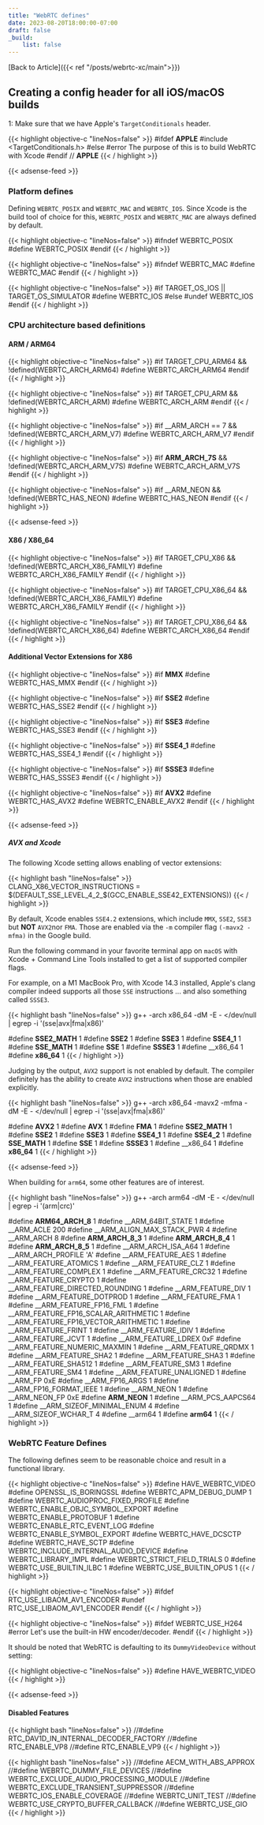 ```yaml
---
title: "WebRTC defines"
date: 2023-08-20T18:00:00-07:00
draft: false
_build:
    list: false
---
```

[Back to Article]({{< ref "/posts/webrtc-xc/main">}})

## Creating a config header for all iOS/macOS builds

1: Make sure that we have Apple's `TargetConditionals` header.

{{< highlight objective-c "lineNos=false" >}}
#ifdef __APPLE__
#include <TargetConditionals.h>
#else
#error The purpose of this is to build WebRTC with Xcode
#endif // __APPLE__
{{< / highlight >}}

{{< adsense-feed >}}

### Platform defines

Defining `WEBRTC_POSIX` and `WEBRTC_MAC` and `WEBRTC_IOS`. Since Xcode is the build tool of choice for this, `WEBRTC_POSIX` and `WEBRTC_MAC` are always defined by default.

{{< highlight objective-c "lineNos=false" >}}
#ifndef WEBRTC_POSIX
#define WEBRTC_POSIX
#endif
{{< / highlight >}}

{{< highlight objective-c "lineNos=false" >}}
#ifndef WEBRTC_MAC
#define WEBRTC_MAC
#endif
{{< / highlight >}}

{{< highlight objective-c "lineNos=false" >}}
#if TARGET_OS_IOS || TARGET_OS_SIMULATOR
#define WEBRTC_IOS
#else
#undef WEBRTC_IOS
#endif
{{< / highlight >}}

### CPU architecture based definitions 

#### ARM / ARM64
{{< highlight objective-c "lineNos=false" >}}
#if TARGET_CPU_ARM64 && !defined(WEBRTC_ARCH_ARM64)
#define WEBRTC_ARCH_ARM64
#endif
{{< / highlight >}}

{{< highlight objective-c "lineNos=false" >}}
#if TARGET_CPU_ARM && !defined(WEBRTC_ARCH_ARM)
#define WEBRTC_ARCH_ARM
#endif
{{< / highlight >}}

{{< highlight objective-c "lineNos=false" >}}
#if __ARM_ARCH == 7 && !defined(WEBRTC_ARCH_ARM_V7)
#define WEBRTC_ARCH_ARM_V7
#endif
{{< / highlight >}}

{{< highlight objective-c "lineNos=false" >}}
#if __ARM_ARCH_7S__ && !defined(WEBRTC_ARCH_ARM_V7S)
#define WEBRTC_ARCH_ARM_V7S
#endif
{{< / highlight >}}

{{< highlight objective-c "lineNos=false" >}}
#if __ARM_NEON && !defined(WEBRTC_HAS_NEON)
#define WEBRTC_HAS_NEON
#endif
{{< / highlight >}}

{{< adsense-feed >}}

#### X86 / X86_64

{{< highlight objective-c "lineNos=false" >}}
#if TARGET_CPU_X86 && !defined(WEBRTC_ARCH_X86_FAMILY)
#define WEBRTC_ARCH_X86_FAMILY
#endif
{{< / highlight >}}

{{< highlight objective-c "lineNos=false" >}}
#if TARGET_CPU_X86_64 && !defined(WEBRTC_ARCH_X86_FAMILY)
#define WEBRTC_ARCH_X86_FAMILY
#endif
{{< / highlight >}}

{{< highlight objective-c "lineNos=false" >}}
#if TARGET_CPU_X86_64 && !defined(WEBRTC_ARCH_X86_64)
#define WEBRTC_ARCH_X86_64
#endif
{{< / highlight >}}

#### Additional Vector Extensions for X86

{{< highlight objective-c "lineNos=false" >}}
#if __MMX__
#define WEBRTC_HAS_MMX
#endif
{{< / highlight >}}

{{< highlight objective-c "lineNos=false" >}}
#if __SSE2__
#define WEBRTC_HAS_SSE2
#endif
{{< / highlight >}}

{{< highlight objective-c "lineNos=false" >}}
#if __SSE3__
#define WEBRTC_HAS_SSE3
#endif
{{< / highlight >}}

{{< highlight objective-c "lineNos=false" >}}
#if __SSE4_1__
#define WEBRTC_HAS_SSE4_1
#endif
{{< / highlight >}}

{{< highlight objective-c "lineNos=false" >}}
#if __SSSE3__
#define WEBRTC_HAS_SSSE3
#endif
{{< / highlight >}}

{{< highlight objective-c "lineNos=false" >}}
#if __AVX2__
#define WEBRTC_HAS_AVX2
#define WEBRTC_ENABLE_AVX2
#endif
{{< / highlight >}}

{{< adsense-feed >}}

##### AVX and Xcode

The following Xcode setting allows enabling of vector extensions:

{{< highlight bash "lineNos=false" >}}
CLANG_X86_VECTOR_INSTRUCTIONS = $(DEFAULT_SSE_LEVEL_4_2_$(GCC_ENABLE_SSE42_EXTENSIONS))
{{< / highlight >}}

By default, Xcode enables `SSE4.2` extensions, which include `MMX`, `SSE2`, `SSE3` but **NOT** `AVX2`nor `FMA`. Those are enabled via the `-m` compiler flag `(-mavx2 -mfma)` in the Google build.

Run the following command in your favorite terminal app on `macOS` with Xcode + Command Line Tools installed to get a list of supported compiler flags.

For example, on a M1 MacBook Pro, with Xcode 14.3 installed, Apple's clang compiler indeed supports all those `SSE` instructions ... and also something called `SSSE3`. 

{{< highlight bash "lineNos=false" >}}
g++ -arch x86_64 -dM -E - </dev/null | egrep -i '(sse|avx|fma|x86)'

#define __SSE2_MATH__ 1
#define __SSE2__ 1
#define __SSE3__ 1
#define __SSE4_1__ 1
#define __SSE_MATH__ 1
#define __SSE__ 1
#define __SSSE3__ 1
#define __x86_64 1
#define __x86_64__ 1
{{< / highlight >}}

Judging by the output, `AVX2` support is not enabled by default. The compiler definitely has the ability to create `AVX2` instructions when those are enabled explicitly.

{{< highlight bash "lineNos=false" >}}
g++ -arch x86_64 -mavx2 -mfma -dM -E - </dev/null | egrep -i '(sse|avx|fma|x86)'

#define __AVX2__ 1
#define __AVX__ 1
#define __FMA__ 1
#define __SSE2_MATH__ 1
#define __SSE2__ 1
#define __SSE3__ 1
#define __SSE4_1__ 1
#define __SSE4_2__ 1
#define __SSE_MATH__ 1
#define __SSE__ 1
#define __SSSE3__ 1
#define __x86_64 1
#define __x86_64__ 1
{{< / highlight >}}

{{< adsense-feed >}}

When building for `arm64`, some other features are of interest.

{{< highlight bash "lineNos=false" >}}
g++ -arch arm64 -dM -E - </dev/null | egrep -i '(arm|crc)'

#define __ARM64_ARCH_8__ 1
#define __ARM_64BIT_STATE 1
#define __ARM_ACLE 200
#define __ARM_ALIGN_MAX_STACK_PWR 4
#define __ARM_ARCH 8
#define __ARM_ARCH_8_3__ 1
#define __ARM_ARCH_8_4__ 1
#define __ARM_ARCH_8_5__ 1
#define __ARM_ARCH_ISA_A64 1
#define __ARM_ARCH_PROFILE 'A'
#define __ARM_FEATURE_AES 1
#define __ARM_FEATURE_ATOMICS 1
#define __ARM_FEATURE_CLZ 1
#define __ARM_FEATURE_COMPLEX 1
#define __ARM_FEATURE_CRC32 1
#define __ARM_FEATURE_CRYPTO 1
#define __ARM_FEATURE_DIRECTED_ROUNDING 1
#define __ARM_FEATURE_DIV 1
#define __ARM_FEATURE_DOTPROD 1
#define __ARM_FEATURE_FMA 1
#define __ARM_FEATURE_FP16_FML 1
#define __ARM_FEATURE_FP16_SCALAR_ARITHMETIC 1
#define __ARM_FEATURE_FP16_VECTOR_ARITHMETIC 1
#define __ARM_FEATURE_FRINT 1
#define __ARM_FEATURE_IDIV 1
#define __ARM_FEATURE_JCVT 1
#define __ARM_FEATURE_LDREX 0xF
#define __ARM_FEATURE_NUMERIC_MAXMIN 1
#define __ARM_FEATURE_QRDMX 1
#define __ARM_FEATURE_SHA2 1
#define __ARM_FEATURE_SHA3 1
#define __ARM_FEATURE_SHA512 1
#define __ARM_FEATURE_SM3 1
#define __ARM_FEATURE_SM4 1
#define __ARM_FEATURE_UNALIGNED 1
#define __ARM_FP 0xE
#define __ARM_FP16_ARGS 1
#define __ARM_FP16_FORMAT_IEEE 1
#define __ARM_NEON 1
#define __ARM_NEON_FP 0xE
#define __ARM_NEON__ 1
#define __ARM_PCS_AAPCS64 1
#define __ARM_SIZEOF_MINIMAL_ENUM 4
#define __ARM_SIZEOF_WCHAR_T 4
#define __arm64 1
#define __arm64__ 1
{{< / highlight >}}

### WebRTC Feature Defines

The following defines seem to be reasonable choice and result in a functional library.

{{< highlight objective-c "lineNos=false" >}}
#define HAVE_WEBRTC_VIDEO
#define OPENSSL_IS_BORINGSSL
#define WEBRTC_APM_DEBUG_DUMP 1
#define WEBRTC_AUDIOPROC_FIXED_PROFILE
#define WEBRTC_ENABLE_OBJC_SYMBOL_EXPORT
#define WEBRTC_ENABLE_PROTOBUF 1
#define WEBRTC_ENABLE_RTC_EVENT_LOG
#define WEBRTC_ENABLE_SYMBOL_EXPORT
#define WEBRTC_HAVE_DCSCTP
#define WEBRTC_HAVE_SCTP
#define WEBRTC_INCLUDE_INTERNAL_AUDIO_DEVICE
#define WEBRTC_LIBRARY_IMPL
#define WEBRTC_STRICT_FIELD_TRIALS 0
#define WEBRTC_USE_BUILTIN_ILBC 1
#define WEBRTC_USE_BUILTIN_OPUS 1
{{< / highlight >}}

{{< highlight objective-c "lineNos=false" >}}
#ifdef RTC_USE_LIBAOM_AV1_ENCODER
#undef RTC_USE_LIBAOM_AV1_ENCODER
#endif
{{< / highlight >}}

{{< highlight objective-c "lineNos=false" >}}
#ifdef WEBRTC_USE_H264
#error Let's use the built-in HW encoder/decoder.
#endif
{{< / highlight >}}

It should be noted that WebRTC is defaulting to its `DummyVideoDevice` without setting:

{{< highlight objective-c "lineNos=false" >}}
#define HAVE_WEBRTC_VIDEO
{{< / highlight >}}

{{< adsense-feed >}}

#### Disabled Features

{{< highlight bash "lineNos=false" >}}
//#define RTC_DAV1D_IN_INTERNAL_DECODER_FACTORY
//#define RTC_ENABLE_VP8
//#define RTC_ENABLE_VP9
{{< / highlight >}}

{{< highlight bash "lineNos=false" >}}
//#define AECM_WITH_ABS_APPROX
//#define WEBRTC_DUMMY_FILE_DEVICES
//#define WEBRTC_EXCLUDE_AUDIO_PROCESSING_MODULE
//#define WEBRTC_EXCLUDE_TRANSIENT_SUPPRESSOR
//#define WEBRTC_IOS_ENABLE_COVERAGE
//#define WEBRTC_UNIT_TEST
//#define WEBRTC_USE_CRYPTO_BUFFER_CALLBACK
//#define WEBRTC_USE_GIO
{{< / highlight >}}
